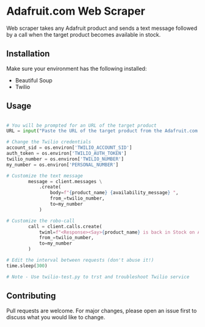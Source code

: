 # Adafruit.com Web Scraper

Web scraper takes any Adafruit product and sends a text message followed by a call when the target product becomes available in stock.

## Installation

Make sure your environment has the following installed:

-   Beautiful Soup
-   Twilio

## Usage

```python

# You will be prompted for an URL of the target product
URL = input("Paste the URL of the target product from the Adafruit.com website: ")

# Change the Twilio credentials
account_sid = os.environ['TWILIO_ACCOUNT_SID']
auth_token = os.environ['TWILIO_AUTH_TOKEN']
twilio_number = os.environ['TWILIO_NUMBER']
my_number = os.environ['PERSONAL_NUMBER']

# Customize the text message
        message = client.messages \
            .create(
                body=f"{product_name} {availability_message} ",
                from_=twilio_number,
                to=my_number
            )

# Customize the robo-call
        call = client.calls.create(
            twiml=f"<Response><Say>{product_name} is back in Stock on Adafruit, hurry up!</Say></Response>",
            from_=twilio_number,
            to=my_number
        )

# Edit the interval between requests (don't abuse it!)
time.sleep(300)

# Note - Use twilio-test.py to trst and troubleshoot Twilio service

```

## Contributing

Pull requests are welcome. For major changes, please open an issue first
to discuss what you would like to change.

